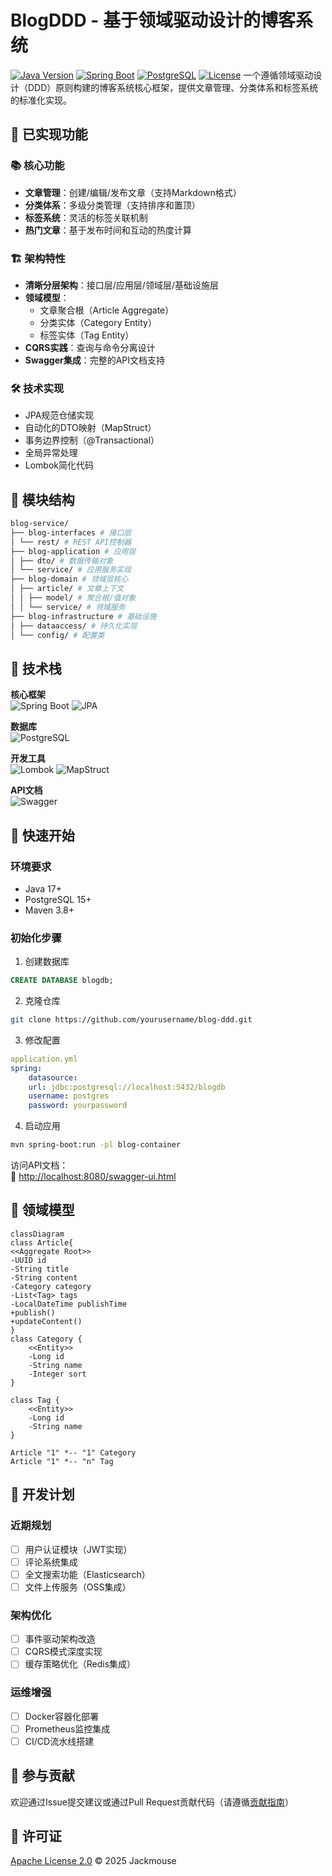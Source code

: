 # BlogDDD - 基于领域驱动设计的博客系统

[![Java Version](https://img.shields.io/badge/Java-17-blue)](https://www.java.com/)
[![Spring Boot](https://img.shields.io/badge/Spring_Boot-3.4.1-brightgreen)](https://spring.io/projects/spring-boot)
[![PostgreSQL](https://img.shields.io/badge/PostgreSQL-15-blue)](https://www.postgresql.org/)
[![License](https://img.shields.io/badge/License-Apache_2.0-blue.svg)](https://opensource.org/licenses/Apache-2.0)
一个遵循领域驱动设计（DDD）原则构建的博客系统核心框架，提供文章管理、分类体系和标签系统的标准化实现。

## 🚀 已实现功能

### 📚 核心功能
- **文章管理**：创建/编辑/发布文章（支持Markdown格式）
- **分类体系**：多级分类管理（支持排序和置顶）
- **标签系统**：灵活的标签关联机制
- **热门文章**：基于发布时间和互动的热度计算

### 🏗️ 架构特性
- **清晰分层架构**：接口层/应用层/领域层/基础设施层
- **领域模型**：
    - 文章聚合根（Article Aggregate）
    - 分类实体（Category Entity）
    - 标签实体（Tag Entity）
- **CQRS实践**：查询与命令分离设计
- **Swagger集成**：完整的API文档支持

### 🛠️ 技术实现
- JPA规范仓储实现
- 自动化的DTO映射（MapStruct）
- 事务边界控制（@Transactional）
- 全局异常处理
- Lombok简化代码

## 📂 模块结构
~~~ bash
blog-service/ 
├── blog-interfaces # 接口层 
│ └── rest/ # REST API控制器 
├── blog-application # 应用层 
│ ├── dto/ # 数据传输对象 
│ └── service/ # 应用服务实现 
├── blog-domain # 领域层核心 
│ ├── article/ # 文章上下文 
│ │ ├── model/ # 聚合根/值对象 
│ │ └── service/ # 领域服务 
├── blog-infrastructure # 基础设施 
│ ├── dataaccess/ # 持久化实现 
│ └── config/ # 配置类
~~~
## 🧩 技术栈

**核心框架**  
![Spring Boot](https://img.shields.io/badge/-Spring_Boot-6DB33F?logo=springboot&logoColor=white)
![JPA](https://img.shields.io/badge/-JPA-59666C?logo=hibernate&logoColor=white)

**数据库**  
![PostgreSQL](https://img.shields.io/badge/-PostgreSQL-4169E1?logo=postgresql&logoColor=white)

**开发工具**  
![Lombok](https://img.shields.io/badge/-Lombok-pink)
![MapStruct](https://img.shields.io/badge/-MapStruct-orange)

**API文档**  
![Swagger](https://img.shields.io/badge/-Swagger-85EA2D?logo=swagger&logoColor=black)

## 🚀 快速开始

### 环境要求
- Java 17+
- PostgreSQL 15+
- Maven 3.8+

### 初始化步骤
1. 创建数据库
~~~ sql
CREATE DATABASE blogdb;
~~~
2. 克隆仓库
~~~ bash
git clone https://github.com/yourusername/blog-ddd.git
~~~
3. 修改配置
~~~ yaml
application.yml
spring: 
    datasource: 
    url: jdbc:postgresql://localhost:5432/blogdb 
    username: postgres 
    password: yourpassword
~~~
4. 启动应用
~~~ bash
mvn spring-boot:run -pl blog-container
~~~
访问API文档：  
🔗 [http://localhost:8080/swagger-ui.html](http://localhost:8080/swagger-ui.html)

## 🧬 领域模型
~~~ mermaid
classDiagram
class Article{
<<Aggregate Root>>
-UUID id
-String title
-String content
-Category category
-List<Tag> tags
-LocalDateTime publishTime
+publish()
+updateContent()
}
class Category {
    <<Entity>>
    -Long id
    -String name
    -Integer sort
}

class Tag {
    <<Entity>>
    -Long id
    -String name
}

Article "1" *-- "1" Category
Article "1" *-- "n" Tag
~~~
## 📅 开发计划

### 近期规划
- [ ] 用户认证模块（JWT实现）
- [ ] 评论系统集成
- [ ] 全文搜索功能（Elasticsearch）
- [ ] 文件上传服务（OSS集成）

### 架构优化
- [ ] 事件驱动架构改造
- [ ] CQRS模式深度实现
- [ ] 缓存策略优化（Redis集成）

### 运维增强
- [ ] Docker容器化部署
- [ ] Prometheus监控集成
- [ ] CI/CD流水线搭建

## 🤝 参与贡献
欢迎通过Issue提交建议或通过Pull Request贡献代码（请遵循[贡献指南](./CONTRIBUTING.md)）
## 📜 许可证
[Apache License 2.0](https://www.apache.org/licenses/LICENSE-2.0) © 2025 Jackmouse
